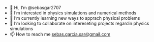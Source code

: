 - 👋 Hi, I’m @sebasgar2707
- 👀 I’m interested in physics simulations and numerical methods
- 🌱 I’m currently learning new ways to apprach physical problems
- 💞️ I’m looking to collaborate on intereseting projects regardin physics simulations
- 📫 How to reach me sebas.garcia.sar@gmail.com

<!---
sebasgar2707/sebasgar2707 is a ✨ special ✨ repository because its `README.md` (this file) appears on your GitHub profile.
You can click the Preview link to take a look at your changes.
--->
